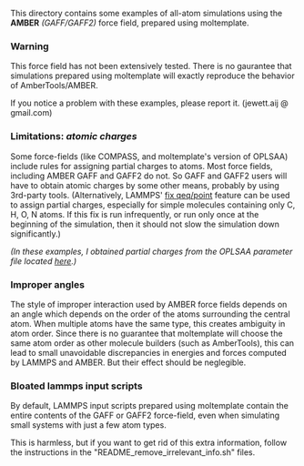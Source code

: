 This directory contains some examples of all-atom simulations using the
**AMBER** *(GAFF/GAFF2)* force field, prepared using moltemplate.

### Warning

This force field has not been extensively tested.  There is no gaurantee
that simulations prepared using moltemplate will exactly reproduce the
behavior of AmberTools/AMBER.

If you notice a problem with these examples, please report it.
(jewett.aij @ gmail.com)

### Limitations: *atomic charges*

Some force-fields (like COMPASS, and moltemplate's version of OPLSAA) include rules for assigning partial charges to atoms.  Most force fields, including AMBER GAFF and GAFF2 do not.  So GAFF and GAFF2 users will have to obtain atomic charges by some other means, probably by using 3rd-party tools.  (Alternatively, LAMMPS' [fix qeq/point](https://lammps.sandia.gov/doc/fix_qeq.html) feature can be used to assign partial charges, especially for simple molecules containing only C, H, O, N atoms.  If this fix is run infrequently, or run only once at the beginning of the simulation, then it should not slow the simulation down significantly.)

*(In these examples, I obtained partial charges from the OPLSAA
parameter file located [here](http://dasher.wustl.edu/tinker/distribution/params/oplsaa.prm).)*

### Improper angles

The style of improper interaction used by AMBER force fields depends on an
angle which depends on the order of the atoms surrounding the central atom.
When multiple atoms have the same type, this creates ambiguity in atom order.
Since there is no guarantee that moltemplate will choose the same atom order
as other molecule builders (such as AmberTools), this can lead to small
unavoidable discrepancies in energies and forces computed by LAMMPS and AMBER.
But their effect should be neglegible.

### Bloated lammps input scripts

By default, LAMMPS input scripts prepared using moltemplate contain the
entire contents of the GAFF or GAFF2 force-field, even when simulating small
systems with just a few atom types.

This is harmless, but if you want to get rid of this extra information,
follow the instructions in the "README_remove_irrelevant_info.sh" files.
